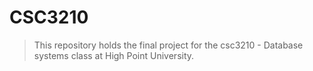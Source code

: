 # CSC3210
> This repository holds the final project for the csc3210 - Database systems class at High Point University.
